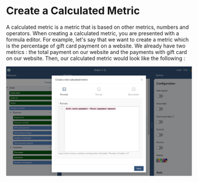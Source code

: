 # Create a Calculated Metric

A calculated metric is a metric that is based on other metrics, numbers and operators. When creating a calculated metric, you are presented with a formula editor. For example, let's say that we want to create a metric which is the percentage of gift card payment on a website. We already have two metrics : the total payment on our website and the payments with gift card on our website. Then, our calculated metric would look like the following :&#x20;

![](<../../../.gitbook/assets/image (210).png>)
